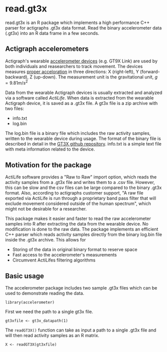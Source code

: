 # read.gt3x

read.gt3x is an R package which implements a high performance C++ parser for actigraphs .gt3x data format. Read the binary accelerometer data (.gt3x) into an R data frame in a few seconds.


## Actigraph accelerometers

Actigraph's wearable [accelerometer devices](https://en.wikipedia.org/wiki/Accelerometer) (e.g. GT9X Link) are used by both individuals and reasearchers to track movement. The devices measures [proper acceloration](https://en.wikipedia.org/wiki/Proper_acceleration) in three directions:  X (right-left), Y (forward-backward), Z (up-down). The measurement unit is the gravitational unit, $g = 9.81 m / s^2$

Data from the wearable Actigraph devices is usually extracted and analyzed via a software called *ActiLife*.  When data is extracted from the wearable Actigraph device, it is saved as a .gt3x file. A gt3x file is a zip archive with two files: 
- info.txt  
- log.bin  

The log.bin file is a binary file which includes the raw activity samples, written to the wearable device during usage. The format of the binary file is described in detail in the [GT3X github repository](https://github.com/actigraph/GT3X-File-Format). info.txt is a simple text file with meta information related to the device.


## Motivation for the package

ActiLife software provides a "Raw to Raw" import option, which reads the activity samples from a .gt3x file and writes them to a .csv file. However, this can be slow and the csv files can be large compared to the binary .gt3x format. Also, according to actigraphs customer support, "A raw file exported via ActiLife is run through a proprietary band pass filter that will exclude movement considered outside of the human spectrum", which might not be desirable for a researcher. 

This package makes it easier and faster to read the raw accelerometer samples into R after extracting the data from the wearable device. No modification is done to the raw data. The package implements an efficient C++ parser which reads activity samples directly from the binary log.bin file inside the .gt3x archive. This allows for

- Storing of the data in original binary format to reserve space  
- Fast access to the accelerometer's measurements  
- Circumvent ActiLifes filtering algorithms  


## Basic usage

The accelerometer package includes two sample .gt3x files which can be used to demonstrate reading the data. 

```{r}
library(accelerometer)
```

First we need the path to a single gt3x file.


```{r}
gt3xfile <- gt3x_datapath(1)
```

The `readGT3X()` function can take as input a path to a single .gt3x file and will then read activity samples as an R matrix.

```{r}
X <- readGT3X(gt3xfile)
```


